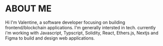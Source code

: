 # ABOUT ME 

Hi I'm Valentine, a software developer focusing on building frontend/blockchain applications.
I'm generally intersted in tech. currently i'm working with Javascript, Typscript, Solidity, React, Ethers.js, Nextjs and Figma to build and design web applications.
 
